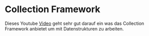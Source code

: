 # Collection Framework
Dieses Youtube [Video](https://m.youtube.com/watch?v=viTHc_4XfCA&pp=ygUaamF2YSBjb2xsZWN0aW9ucyBmcmFtZXdvcms%3D) geht sehr gut darauf ein was das Collection Framework anbietet um mit Datenstrukturen zu arbeiten.